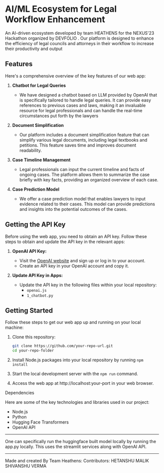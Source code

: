# AI/ML Ecosystem for Legal Workflow Enhancement

An AI-driven ecosystem developed by team HEATHENS for the NEXUS'23 Hackathon organized by DEVFOLIO . Our platform is designed to enhance the efficiency of legal councils and attorneys in their workflow to 
increase their productivity and output

## Features

Here's a comprehensive overview of the key features of our web app:

1. **Chatbot for Legal Queries**
   - We have designed a chatbot based on LLM provided by OpenAI that is specifically tailored to handle legal queries. It can provide easy references to previous cases and laws, making it an invaluable resource for legal professionals and
can handle the real-time circumstances put forth by the lawyers

2. **Document Simplification**
   - Our platform includes a document simplification feature that can simplify various legal documents, including legal textbooks and petitions. This feature saves time and improves document readability.

3. **Case Timeline Management**
   - Legal professionals can input the current timeline and facts of ongoing cases. The platform allows them to summarize the case briefly with key facts, providing an organized overview of each case.

4. **Case Prediction Model**
   - We offer a case prediction model that enables lawyers to input evidence related to their cases. This model can provide predictions and insights into the potential outcomes of the cases.

## Getting the API Key

Before using the web app, you need to obtain an API key. Follow these steps to obtain and update the API key in the relevant apps:

1. **OpenAI API Key:**
   - Visit the [OpenAI website](https://www.openai.com) and sign up or log in to your account.
   - Create an API key in your OpenAI account and copy it.

2. **Update API Key in Apps:**
   - Update the API key in the following files within your local repository:
     - `openai.js`
     - `1_chatbot.py` 

## Getting Started

Follow these steps to get our web app up and running on your local machine:

1. Clone this repository:

   ```bash
   git clone https://github.com/your-repo-url.git
   cd your-repo-folder

2. Install Node.js packages into your local repository by running ```npm install```

3. Start the local development server with the ```npm run``` command.

4. Access the web app at http://localhost:your-port in your web browser.

Dependencies

Here are some of the key technologies and libraries used in our project:

- Node.js
- Python
- Hugging Face Transformers
- OpenAI API

----

One can specifically run the huggingface built model locally by running the app.py locally. This uses the streamlit services along with OpenAI API. 

----
Made and created By Team Heathens:
Contributors:
HETANSHU MALIK
SHIVANSHU VERMA

